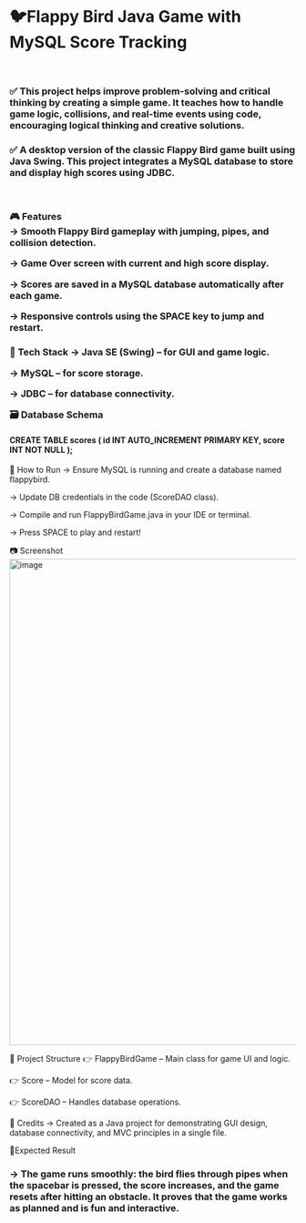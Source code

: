 # 🐦Flappy Bird Java Game with MySQL Score Tracking
<br>
<h3>✅ This project helps improve problem-solving and critical thinking by creating a simple game. It teaches how to handle game logic, collisions, and real-time events using code, encouraging logical thinking and creative solutions.</h3>
<H3>✅ A desktop version of the classic Flappy Bird game built using Java Swing. This project integrates a MySQL database to store and display high scores using JDBC.</H3>
<br>

<H3>🎮 Features
  <BR>
->  Smooth Flappy Bird gameplay with jumping, pipes, and collision detection.

-> Game Over screen with current and high score display.

-> Scores are saved in a MySQL database automatically after each game.

-> Responsive controls using the SPACE key to jump and restart.<H3>

🧱 Tech Stack
-> Java SE (Swing) – for GUI and game logic.

-> MySQL – for score storage.

-> JDBC – for database connectivity.

🗃️ Database Schema
<H4>
CREATE TABLE scores (
  id INT AUTO_INCREMENT PRIMARY KEY,
  score INT NOT NULL
);</H4>
🚀 How to Run
-> Ensure MySQL is running and create a database named flappybird.

-> Update DB credentials in the code (ScoreDAO class).

-> Compile and run FlappyBirdGame.java in your IDE or terminal.

-> Press SPACE to play and restart!

📷 Screenshot
<img width="854" alt="image" src="https://github.com/user-attachments/assets/b6a6a753-efa6-46aa-adf0-fc3b49e3718e" />

📁 Project Structure
👉 FlappyBirdGame – Main class for game UI and logic.

👉 Score – Model for score data.

👉 ScoreDAO – Handles database operations.

🏁 Credits
-> Created as a Java project for demonstrating GUI design, database connectivity, and MVC principles in a single file.

🎯Expected Result 
<h3>-> The game runs smoothly: the bird flies through pipes when the spacebar is pressed, the score increases, and the game resets after hitting an obstacle. It proves that the game works as planned and is fun and interactive.<h3>
<br>

